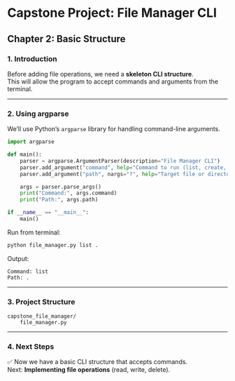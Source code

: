 # Capstone Project: File Manager CLI
## Chapter 2: Basic Structure

### 1. Introduction
Before adding file operations, we need a **skeleton CLI structure**.  
This will allow the program to accept commands and arguments from the terminal.

---

### 2. Using argparse
We’ll use Python’s `argparse` library for handling command-line arguments.

```python
import argparse

def main():
    parser = argparse.ArgumentParser(description="File Manager CLI")
    parser.add_argument("command", help="Command to run (list, create, delete, etc.)")
    parser.add_argument("path", nargs="?", help="Target file or directory")

    args = parser.parse_args()
    print("Command:", args.command)
    print("Path:", args.path)

if __name__ == "__main__":
    main()
```

Run from terminal:
```bash
python file_manager.py list .
```

Output:
```
Command: list
Path: .
```

---

### 3. Project Structure
```
capstone_file_manager/
    file_manager.py
```

---

### 4. Next Steps
✅ Now we have a basic CLI structure that accepts commands.  
Next: **Implementing file operations** (read, write, delete).
